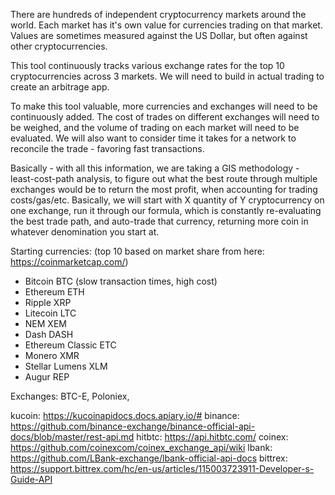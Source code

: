 There are hundreds of independent cryptocurrency markets around the world. Each market has it's own value for currencies trading on that market. Values are sometimes measured against the US Dollar, but often against other cryptocurrencies.

This tool continuously tracks various exchange rates for the top 10 cryptocurrencies across 3 markets. We will need to build in actual trading to create an arbitrage app.

To make this tool valuable, more currencies and exchanges will need to be continuously added. The cost of trades on different exchanges will need to be weighed, and the volume of trading on each market will need to be evaluated. We will also want to consider time it takes for a network to reconcile the trade - favoring fast transactions.

Basically - with all this information, we are taking a GIS methodology - least-cost-path analysis, to figure out what the best route through multiple exchanges would be to return the most profit, when accounting for trading costs/gas/etc. Basically, we will start with X quantity of Y cryptocurrency on one exchange, run it through our formula, which is constantly re-evaluating the best trade path, and auto-trade that currency, returning more coin in whatever denomination you start at.

Starting currencies: (top 10 based on market share from here: https://coinmarketcap.com/)
- Bitcoin BTC (slow transaction times, high cost)
- Ethereum ETH
- Ripple XRP
- Litecoin LTC
- NEM XEM
- Dash DASH
- Ethereum Classic ETC
- Monero XMR
- Stellar Lumens XLM
- Augur REP

Exchanges: BTC-E, Poloniex, 

kucoin: https://kucoinapidocs.docs.apiary.io/#
binance: https://github.com/binance-exchange/binance-official-api-docs/blob/master/rest-api.md
hitbtc: https://api.hitbtc.com/
coinex: https://github.com/coinexcom/coinex_exchange_api/wiki
lbank: https://github.com/LBank-exchange/lbank-official-api-docs
bittrex: https://support.bittrex.com/hc/en-us/articles/115003723911-Developer-s-Guide-API
